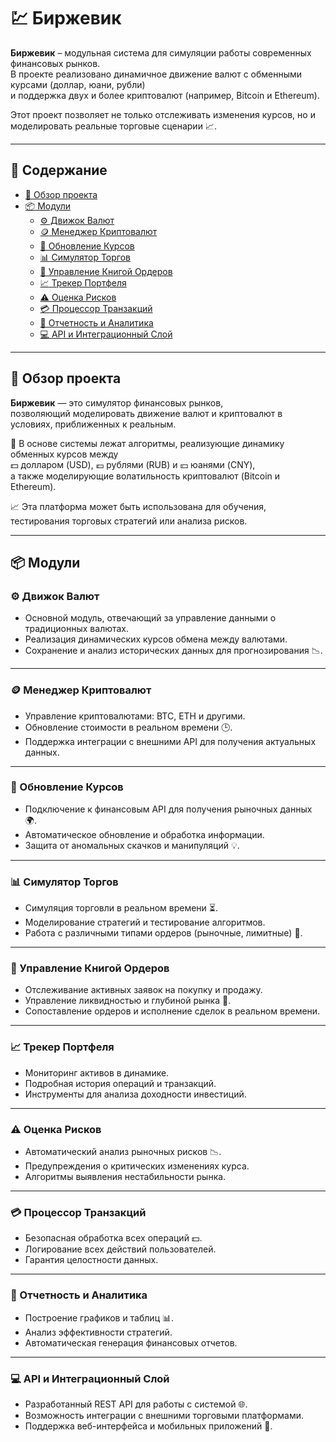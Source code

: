 # 💹 Биржевик

**Биржевик** – модульная система для симуляции работы современных финансовых рынков.  
В проекте реализовано динамичное движение валют с обменными курсами (доллар, юани, рубли)  
и поддержка двух и более криптовалют (например, Bitcoin и Ethereum).  

Этот проект позволяет не только отслеживать изменения курсов, но и моделировать реальные торговые сценарии :chart_with_upwards_trend:.  

---

## :book: Содержание

- [:pushpin: Обзор проекта](#book-обзор-проекта)
- [:package: Модули](#package-модули)
  - [:gear: Движок Валют](#gear-движок-валют)
  - [:coin: Менеджер Криптовалют](#coin-менеджер-криптовалют)
  - [:repeat: Обновление Курсов](#repeat-обновление-курсов)
  - [:bar_chart: Симулятор Торгов](#bar_chart-симулятор-торгов)
  - [:ledger: Управление Книгой Ордеров](#ledger-управление-книгой-ордеров)
  - [:chart_with_upwards_trend: Трекер Портфеля](#chart_with_upwards_trend-трекер-портфеля)
  - [:warning: Оценка Рисков](#warning-оценка-рисков)
  - [:credit_card: Процессор Транзакций](#credit_card-процессор-транзакций)
  - [:page_facing_up: Отчетность и Аналитика](#page_facing_up-отчетность-и-аналитика)
  - [:computer: API и Интеграционный Слой](#computer-api-и-интеграционный-слой)

---

## :book: Обзор проекта

**Биржевик** — это симулятор финансовых рынков,  
позволяющий моделировать движение валют и криптовалют в условиях, приближенных к реальным.  

:currency_exchange: В основе системы лежат алгоритмы, реализующие динамику обменных курсов между  
:dollar: долларом (USD), :euro: рублями (RUB) и :yen: юанями (CNY),  
а также моделирующие волатильность криптовалют (Bitcoin и Ethereum).  

:chart_with_upwards_trend: Эта платформа может быть использована для обучения, тестирования торговых стратегий или анализа рисков.

---

## :package: Модули

### :gear: Движок Валют
- Основной модуль, отвечающий за управление данными о традиционных валютах.
- Реализация динамических курсов обмена между валютами.
- Сохранение и анализ исторических данных для прогнозирования :chart_with_downwards_trend:.

---

### :coin: Менеджер Криптовалют  
- Управление криптовалютами: BTC, ETH и другими.  
- Обновление стоимости в реальном времени :clock3:.  
- Поддержка интеграции с внешними API для получения актуальных данных.  

---

### :repeat: Обновление Курсов  
- Подключение к финансовым API для получения рыночных данных :earth_africa:.  
- Автоматическое обновление и обработка информации.  
- Защита от аномальных скачков и манипуляций :bulb:.  

---

### :bar_chart: Симулятор Торгов  
- Симуляция торговли в реальном времени :hourglass_flowing_sand:.  
- Моделирование стратегий и тестирование алгоритмов.  
- Работа с различными типами ордеров (рыночные, лимитные) :bank:.  

---

### :ledger: Управление Книгой Ордеров  
- Отслеживание активных заявок на покупку и продажу.  
- Управление ликвидностью и глубиной рынка :open_book:.  
- Сопоставление ордеров и исполнение сделок в реальном времени.  

---

### :chart_with_upwards_trend: Трекер Портфеля  
- Мониторинг активов в динамике.  
- Подробная история операций и транзакций.  
- Инструменты для анализа доходности инвестиций.  

---

### :warning: Оценка Рисков  
- Автоматический анализ рыночных рисков :chart_with_downwards_trend:.  
- Предупреждения о критических изменениях курса.  
- Алгоритмы выявления нестабильности рынка.  

---

### :credit_card: Процессор Транзакций  
- Безопасная обработка всех операций :dollar:.  
- Логирование всех действий пользователей.  
- Гарантия целостности данных.  

---

### :page_facing_up: Отчетность и Аналитика  
- Построение графиков и таблиц :bar_chart:.  
- Анализ эффективности стратегий.  
- Автоматическая генерация финансовых отчетов.  

---

### :computer: API и Интеграционный Слой  
- Разработанный REST API для работы с системой :globe_with_meridians:.  
- Возможность интеграции с внешними торговыми платформами.  
- Поддержка веб-интерфейса и мобильных приложений :iphone:.  
